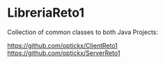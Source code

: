 # LibreriaReto1
Collection of common classes to both Java Projects:

https://github.com/optickx/ClientReto1
https://github.com/optickx/ServerReto1
